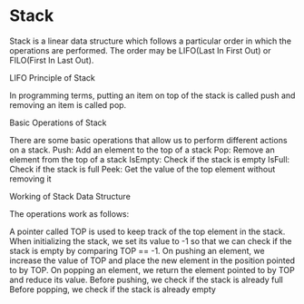 # Stack
Stack is a linear data structure which follows a particular order in which the operations are performed.
The order may be LIFO(Last In First Out) or FILO(First In Last Out).



LIFO Principle of Stack

In programming terms, putting an item on top of the stack is called push and removing an item is called pop.

Basic Operations of Stack

There are some basic operations that allow us to perform different actions on a stack.
Push: Add an element to the top of a stack
Pop: Remove an element from the top of a stack
IsEmpty: Check if the stack is empty
IsFull: Check if the stack is full
Peek: Get the value of the top element without removing it


Working of Stack Data Structure

The operations work as follows:

A pointer called TOP is used to keep track of the top element in the stack.
When initializing the stack, we set its value to -1 so that we can check if the stack is empty by comparing TOP == -1.
On pushing an element, we increase the value of TOP and place the new element in the position pointed to by TOP.
On popping an element, we return the element pointed to by TOP and reduce its value.
Before pushing, we check if the stack is already full
Before popping, we check if the stack is already empty
